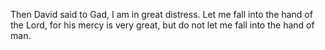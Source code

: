 Then David said to Gad, I am in great distress. Let me fall into the hand of the Lord, for his mercy is very great, but do not let me fall into the hand of man.
